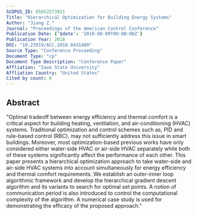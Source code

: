 ```yaml
---
SCOPUS_ID: 85052573921
Title: "Hierarchical Optimization for Building Energy Systems"
Author: "Jiang Z."
Journal: "Proceedings of the American Control Conference"
Publication Date: {'$date': '2018-08-09T00:00:00Z'}
Publication Year: 2018
DOI: "10.23919/ACC.2018.8431489"
Source Type: "Conference Proceeding"
Document Type: "cp"
Document Type Description: "Conference Paper"
Affliation: "Iowa State University"
Affliation Country: "United States"
Cited by count: 0
---
```


## Abstract
"Optimal tradeoff between energy efficiency and thermal comfort is a critical aspect for building heating, ventilation, and air-conditioning (HVAC) systems. Traditional optimization and control schemes such as, PID and rule-based control (RBC), may not sufficiently address this issue in smart buildings. Moreover, most optimization-based previous works have only considered either water-side HVAC or air-side HVAC separately while both of these systems significantly affect the performance of each other. This paper presents a hierarchical optimization approach to take water-side and air-side HVAC systems into account simultaneously for energy efficiency and thermal comfort requirements. We establish an outer-inner loop algorithmic framework and develop the hierarchical gradient descent algorithm and its variants to search for optimal set points. A notion of communication period is also introduced to control the computational complexity of the algorithm. A numerical case study is used for demonstrating the efficacy of the proposed approach."
